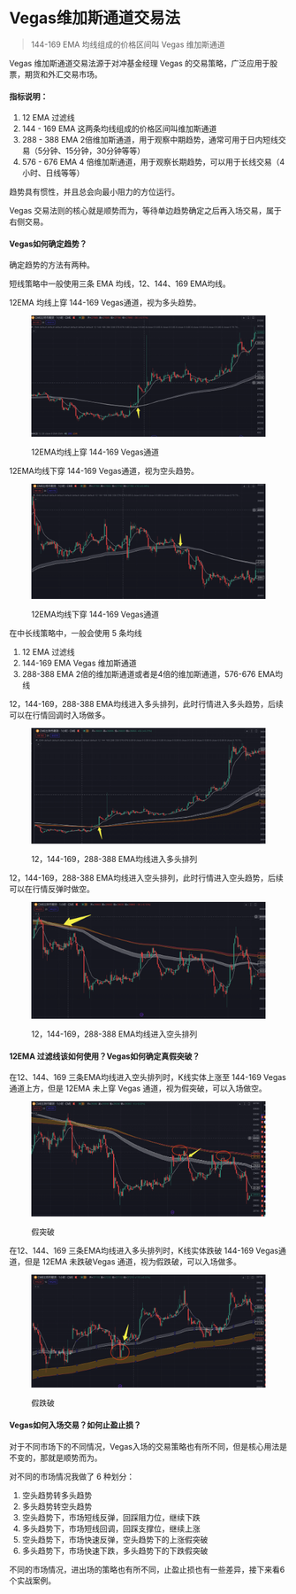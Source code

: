 # Vegas维加斯通道交易法

> 144-169 EMA 均线组成的价格区间叫 Vegas 维加斯通道

Vegas 维加斯通道交易法源于对冲基金经理 Vegas 的交易策略，广泛应用于股票，期货和外汇交易市场。

#### 指标说明：

1. 12 EMA 过滤线
2. 144 - 169 EMA 这两条均线组成的价格区间叫维加斯通道
3. 288 - 388 EMA 2倍维加斯通道，用于观察中期趋势，通常可用于日内短线交易（5分钟、15分钟，30分钟等等）
4. 576 - 676 EMA 4 倍维加斯通道，用于观察长期趋势，可以用于长线交易（4小时、日线等等）

趋势具有惯性，并且总会向最小阻力的方位运行。

Vegas 交易法则的核心就是顺势而为，等待单边趋势确定之后再入场交易，属于右侧交易。

#### Vegas如何确定趋势？

确定趋势的方法有两种。

短线策略中一般使用三条 EMA 均线，12、144、169 EMA均线。

12EMA 均线上穿 144-169 Vegas通道，视为多头趋势。

<figure><img src="../../.gitbook/assets/image (15).png" alt=""><figcaption><p>12EMA均线上穿 144-169 Vegas通道</p></figcaption></figure>

12EMA均线下穿 144-169 Vegas通道，视为空头趋势。

<figure><img src="../../.gitbook/assets/image (17).png" alt=""><figcaption><p>12EMA均线下穿 144-169 Vegas通道</p></figcaption></figure>

在中长线策略中，一般会使用 5 条均线

1. 12 EMA 过滤线
2. 144-169 EMA Vegas 维加斯通道
3. 288-388 EMA 2倍的维加斯通道或者是4倍的维加斯通道，576-676 EMA均线

12，144-169，288-388 EMA均线进入多头排列，此时行情进入多头趋势，后续可以在行情回调时入场做多。

<figure><img src="../../.gitbook/assets/image (18).png" alt=""><figcaption><p>12，144-169，288-388 EMA均线进入多头排列</p></figcaption></figure>

12，144-169，288-388 EMA均线进入空头排列，此时行情进入空头趋势，后续可以在行情反弹时做空。

<figure><img src="../../.gitbook/assets/image (20).png" alt=""><figcaption><p>12，144-169，288-388 EMA均线进入空头排列</p></figcaption></figure>

#### 12EMA 过滤线该如何使用？Vegas如何确定真假突破？

在12、144、169 三条EMA均线进入空头排列时，K线实体上涨至 144-169 Vegas通道上方，但是 12EMA 未上穿 Vegas 通道，视为假突破，可以入场做空。

<figure><img src="../../.gitbook/assets/image (22).png" alt=""><figcaption><p>假突破</p></figcaption></figure>

在12、144、169 三条EMA均线进入多头排列时，K线实体跌破 144-169 Vegas通道，但是 12EMA 未跌破Vegas 通道，视为假跌破，可以入场做多。

<figure><img src="../../.gitbook/assets/image (21).png" alt=""><figcaption><p>假跌破</p></figcaption></figure>

#### Vegas如何入场交易？如何止盈止损？

对于不同市场下的不同情况，Vegas入场的交易策略也有所不同，但是核心用法是不变的，那就是顺势而为。

对不同的市场情况我做了 6 种划分：

1. 空头趋势转多头趋势
2. 多头趋势转空头趋势
3. 空头趋势下，市场短线反弹，回踩阻力位，继续下跌
4. 多头趋势下，市场短线回调，回踩支撑位，继续上涨
5. 空头趋势下，市场快速反弹，空头趋势下的上涨假突破
6. 多头趋势下，市场快速下跌，多头趋势下的下跌假突破

不同的市场情况，进出场的策略也有所不同，止盈止损也有一些差异，接下来看6个实战案例。
